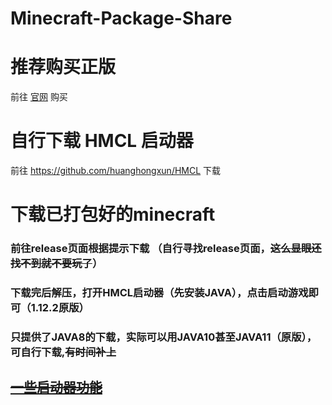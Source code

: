 # Minecraft-Package-Share

# 推荐购买正版
前往 [官网](https://minecraft.net) 购买

# 自行下载 HMCL 启动器
前往 https://github.com/huanghongxun/HMCL 下载

# 下载已打包好的minecraft

### 前往release页面根据提示下载 （自行寻找release页面，~~这么显眼还找不到就不要玩了~~）
### 下载完后解压，打开HMCL启动器（先安装JAVA），点击启动游戏即可（1.12.2原版）
### 只提供了JAVA8的下载，实际可以用JAVA10甚至JAVA11（原版），可自行下载,~~有时间补上~~

## ~~[一些启动器功能](https://github.com/bluesky-dark/Minecraft-Package-Share/blob/master/Forge%20and%20HMCL)~~

